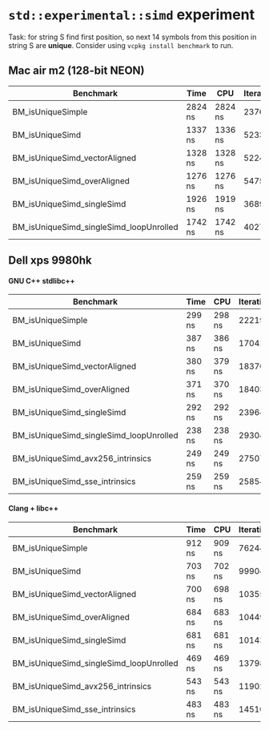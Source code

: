 # `std::experimental::simd` experiment

Task: for string S find first position, so next 14 symbols from this position in string S are **unique**.
Consider using `vcpkg install benchmark` to run.

## Mac air m2 (128-bit NEON)

| Benchmark                               | Time    | CPU     | Iterations |
|-----------------------------------------|---------|---------|------------|
| BM_isUniqueSimple                       | 2824 ns | 2824 ns | 237633     |
| BM_isUniqueSimd                         | 1337 ns | 1336 ns | 523353     |
| BM_isUniqueSimd_vectorAligned           | 1328 ns | 1328 ns | 522454     |
| BM_isUniqueSimd_overAligned             | 1276 ns | 1276 ns | 547598     |
| BM_isUniqueSimd_singleSimd              | 1926 ns | 1919 ns | 368998     |
| BM_isUniqueSimd_singleSimd_loopUnrolled | 1742 ns | 1742 ns | 402762     |

## Dell xps 9980hk

#### GNU C++ stdlibc++

| Benchmark                               | Time   | CPU    | Iterations |
|-----------------------------------------|--------|--------|------------|
| BM_isUniqueSimple                       | 299 ns | 298 ns | 2221935    |
| BM_isUniqueSimd                         | 387 ns | 386 ns | 1704151    |
| BM_isUniqueSimd_vectorAligned           | 380 ns | 379 ns | 1837064    |
| BM_isUniqueSimd_overAligned             | 371 ns | 370 ns | 1840378    |
| BM_isUniqueSimd_singleSimd              | 292 ns | 292 ns | 2396412    |
| BM_isUniqueSimd_singleSimd_loopUnrolled | 238 ns | 238 ns | 2930495    |
| BM_isUniqueSimd_avx256_intrinsics       | 249 ns | 249 ns | 2750788    |
| BM_isUniqueSimd_sse_intrinsics          | 259 ns | 259 ns | 2585488    |


#### Clang + libc++

| Benchmark                               | Time   | CPU    | Iterations |
|-----------------------------------------|--------|--------|------------|
| BM_isUniqueSimple                       | 912 ns | 909 ns | 762447     |
| BM_isUniqueSimd                         | 703 ns | 702 ns | 999047     |
| BM_isUniqueSimd_vectorAligned           | 700 ns | 698 ns | 1035542    |
| BM_isUniqueSimd_overAligned             | 684 ns | 683 ns | 1044962    |
| BM_isUniqueSimd_singleSimd              | 681 ns | 681 ns | 1014382    |
| BM_isUniqueSimd_singleSimd_loopUnrolled | 469 ns | 469 ns | 1379867    |
| BM_isUniqueSimd_avx256_intrinsics       | 543 ns | 543 ns | 1190226    |
| BM_isUniqueSimd_sse_intrinsics          | 483 ns | 483 ns | 1451006    |
